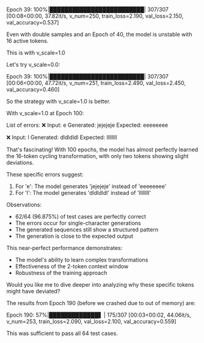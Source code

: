 Epoch 39: 100%|█████████████████████████| 307/307 [00:08<00:00, 37.82it/s, v_num=250, train_loss=2.190, val_loss=2.150, val_accuracy=0.537]

Even with double samples and an Epoch of 40, the model is unstable with 16 active tokens.

This is with v_scale=1.0

Let's try v_scale=0.0:

Epoch 39: 100%|█████████████████████████| 307/307 [00:06<00:00, 47.72it/s, v_num=251, train_loss=2.490, val_loss=2.450, val_accuracy=0.460]

So the strategy with v_scale=1.0 is better.

With v_scale=1.0 at Epoch 100:

List of errors:
❌ Input: e
   Generated: jejejeje
   Expected:  eeeeeeee

❌ Input: l
   Generated: dldldldl
   Expected:  llllllll

That's fascinating! With 100 epochs, the model has almost perfectly learned the 16-token cycling transformation, with only two tokens showing slight deviations.

These specific errors suggest:
1. For 'e': The model generates 'jejejeje' instead of 'eeeeeeee'
2. For 'l': The model generates 'dldldldl' instead of 'llllllll'

Observations:
- 62/64 (96.875%) of test cases are perfectly correct
- The errors occur for single-character generations
- The generated sequences still show a structured pattern
- The generation is close to the expected output

This near-perfect performance demonstrates:
- The model's ability to learn complex transformations
- Effectiveness of the 2-token context window
- Robustness of the training approach

Would you like me to dive deeper into analyzing why these specific tokens might have deviated?

The results from Epoch 190 (before we crashed due to out of memory) are:

Epoch 190:  57%|█████████████▋          | 175/307 [00:03<00:02, 44.06it/s, v_num=253, train_loss=2.090, val_loss=2.100, val_accuracy=0.559]

This was sufficient to pass all 64 test cases.


